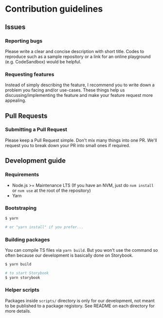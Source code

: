 # Contribution guidelines

## Issues

### Reporting bugs

Please write a clear and concise description with short title.
Codes to reproduce such as a sample repository or a link for an online playground (e.g. CodeSandbox) would be helpful.

### Requesting features

Instead of simply describing the feature, I recommend you to write down a problem you facing and/or use-cases.
These things help us discussing/implementing the feature and make your feature request more appealing.

## Pull Requests

### Submitting a Pull Request

Please keep a Pull Request simple. Don't mix many things into one PR.
We'll request you to break down your PR into small ones if required.

## Development guide

### Requirements

- Node.js >= Maintenance LTS (If you have an NVM, just do `nvm install` or `nvm use` at the root of the repository)
- Yarn

### Bootstraping

```sh
$ yarn

# or "yarn install" if you prefer...
```

### Building packages

You can compile TS files via `yarn build`.
But you won't use the command so often because our development is basically done on Storybook.

```sh
$ yarn build

# to start Storybook
$ yarn storybook
```

### Helper scripts

Packages inside `scripts/` directory is only for our development, not meant to be published to a package registory.
See README on each directory for more details.

